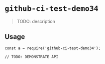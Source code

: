 
# `github-ci-test-demo34`

> TODO: description

## Usage

```
const a = require('github-ci-test-demo34');

// TODO: DEMONSTRATE API
```

